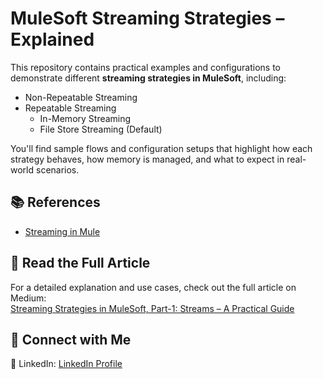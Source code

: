 # MuleSoft Streaming Strategies – Explained

This repository contains practical examples and configurations to demonstrate different **streaming strategies in MuleSoft**, including:

- Non-Repeatable Streaming
- Repeatable Streaming
  - In-Memory Streaming
  - File Store Streaming (Default)

You'll find sample flows and configuration setups that highlight how each strategy behaves, how memory is managed, and what to expect in real-world scenarios.

## 📚 References
- [Streaming in Mule](https://docs.mulesoft.com/mule-runtime/latest/streaming-about)


## 📖 Read the Full Article

For a detailed explanation and use cases, check out the full article on Medium:  
[Streaming Strategies in MuleSoft, Part-1: Streams – A Practical Guide](https://medium.com/@vijayreddypininti/streaming-strategies-in-mulesoft-part-1-streams-82eac106bbc8)

## 🔗 Connect with Me

💼 LinkedIn: [LinkedIn Profile](https://www.linkedin.com/in/vijay-reddy-pininti/)